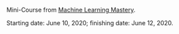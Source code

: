 Mini-Course from [Machine Learning Mastery](https://machinelearningmastery.com/).

Starting date: June 10, 2020; finishing date: June 12, 2020.

